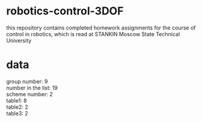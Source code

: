 # robotics-control-3DOF
this repository contains completed homework assignments for the course of control in robotics, which is read at STANKIN Moscow State Technical University

# data
group number: 9 <br/>
number in the list: 19 <br/>
scheme number: 2 <br/>
table1: 8 <br/>
table2: 2 <br/>
table3: 2 <br/>
